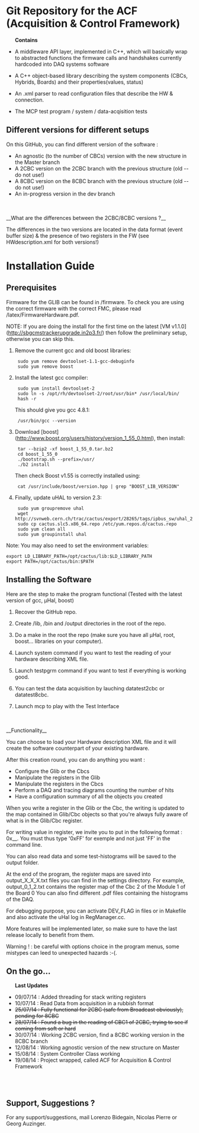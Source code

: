 Git Repository for the ACF (Acquisition & Control Framework)
============================================================

&nbsp;&nbsp;&nbsp;&nbsp;&nbsp;&nbsp;__Contains__

- A middleware API layer, implemented in C++, which will basically wrap
to abstracted functions the firmware calls and handshakes currently
hardcoded into DAQ systems software

- A C++ object-based library describing the system components (CBCs,
Hybrids, Boards) and their properties(values, status)

- An .xml parser to read configuration files that describe the HW & connection.

- The MCP test program / system / data-acqisition tests

Different versions for different setups
---------------------------------------

On this GitHub, you can find different version of the software :
- An agnostic (to the number of CBCs) version with the new structure in the Master branch
- A 2CBC version on the 2CBC branch with the previous structure (old -- do not use!)
- A 8CBC version on the 8CBC branch with the previous structure (old -- do not use!)
- An in-progress version in the dev branch
<br>
<br>
__What are the differences between the 2CBC/8CBC versions ?__

The differences in the two versions are located in the data format (event buffer size) & the presence of two registers in the FW (see HWdescription.xml for both versions!)


Installation Guide
==================


Prerequisites
-------------
Firmware for the GLIB can be found in /firmware. To check you are using the correct firmware with the correct FMC, please read /latex/FirmwareHardware.pdf.

NOTE: If you are doing the install for the first time on the latest [VM v1.1.0] (http://sbgcmstrackerupgrade.in2p3.fr/) then follow the preliminary setup, otherwise you can skip this.

1. Remove the current gcc and old boost libraries:

        sudo yum remove devtoolset-1.1-gcc-debuginfo
        sudo yum remove boost

2. Install the latest gcc compiler:

        sudo yum install devtoolset-2
        sudo ln -s /opt/rh/devtoolset-2/root/usr/bin* /usr/local/bin/
        hash -r

   This should give you gcc 4.8.1:

        /usr/bin/gcc --version

3. Download [boost] (http://www.boost.org/users/history/version_1_55_0.html), then install:

        tar --bzip2 -xf boost_1_55_0.tar.bz2
	    cd boost_1_55_0
	    ./bootstrap.sh --prefix=/usr/
	    ./b2 install

   Then check Boost v1.55 is correctly installed using:

        cat /usr/include/boost/version.hpp | grep "BOOST_LIB_VERSION"

4. Finally, update uHAL to version 2.3:

        sudo yum groupremove uhal
        wget http://svnweb.cern.ch/trac/cactus/export/28265/tags/ipbus_sw/uhal_2_3_0/scripts/release/cactus.slc5.x86_64.repo
        sudo cp cactus.slc5.x86_64.repo /etc/yum.repos.d/cactus.repo
        sudo yum clean all
        sudo yum groupinstall uhal

Note: You may also need to set the environment variables:

    export LD_LIBRARY_PATH=/opt/cactus/lib:$LD_LIBRARY_PATH
    export PATH=/opt/cactus/bin:$PATH


Installing the Software
-------------------------------------------------

Here are the step to make the program functional
(Tested with the latest version of gcc, µHal, boost)

1. Recover the GitHub repo.

2. Create /lib, /bin and /output directories in the root of the repo.

3. Do a make in the root the repo (make sure you have all µHal, root, boost... libraries on your computer).

4. Launch system command if you want to test the reading of your hardware describing XML file.

5. Launch testpgrm command if you want to test if everything is working good.

6. You can test the data acquisition by lauching datatest2cbc or datatest8cbc.

7. Launch mcp to play with the Test Interface
<br>
<br>
__Functionality__

You can choose to load your Hardware description XML file and it will create the
 software counterpart of your existing hardware.

After this creation round, you can do anything you want :
- Configure the Glib or the Cbcs
- Manipulate the registers in the Glib
- Manipulate the registers in the Cbcs
- Perform a DAQ and tracing diagrams counting the number of hits
- Have a configuration summary of all the objects you created

When you write a register in the Glib or the Cbc, the writing is updated to the
map contained in Glib/Cbc objects so that you're always fully aware of what is
in the Glib/Cbc register.

For writing value in register, we invite you to put in the following format : 0x__.
You must thus type '0xFF' for exemple and not just 'FF' in the command line.

You can also read data and some test-histograms will be saved to the output folder.

At the end of the program, the register maps are saved into output_X_X_X.txt files
you can find in the settings directory. For example, output_0_1_2.txt contains the
register map of the Cbc 2 of the Module 1 of the Board 0
You can also find different .pdf files containing the histograms of the DAQ.

For debugging purpose, you can activate DEV_FLAG in files or in Makefile and also activate the uHal log in RegManager.cc.

More features will be implemented later, so make sure to have the last release
locally to benefit from them.

Warning ! : be careful with options choice in the program menus, some mistypes can leed
to unexpected hazards :-(.


On the go...
------------

&nbsp;&nbsp;&nbsp;&nbsp;&nbsp;&nbsp;__Last Updates__

- 09/07/14 : Added threading for stack writing registers
- 10/07/14 : Read Data from acquisition in a rubbish format
- ~~25/07/14 : Fully functional for 2CBC (safe from Broadcast obviously), pending for 8CBC~~
- ~~28/07/14 : Found a bug in the reading of CBC1 of 2CBC, trying to see if coming from soft or hard~~
- 30/07/14 : Working 2CBC version, find a 8CBC working version in the 8CBC branch
- 12/08/14 : Working agnostic version of the new structure on Master
- 15/08/14 : System Controller Class working
- 19/08/14 : Project wrapped, called ACF for Acquisition & Control Framework
<br>
<br>


Support, Suggestions ?
----------------------

For any support/suggestions, mail Lorenzo Bidegain, Nicolas Pierre or Georg Auzinger.
